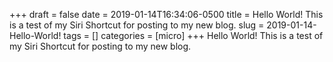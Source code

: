 +++draft = falsedate = 2019-01-14T16:34:06-0500title = Hello World! This is a test of my Siri Shortcut for posting to my new blog.slug = 2019-01-14-Hello-World!tags = []categories = [micro]+++Hello World! This is a test of my Siri Shortcut for posting to my new blog.